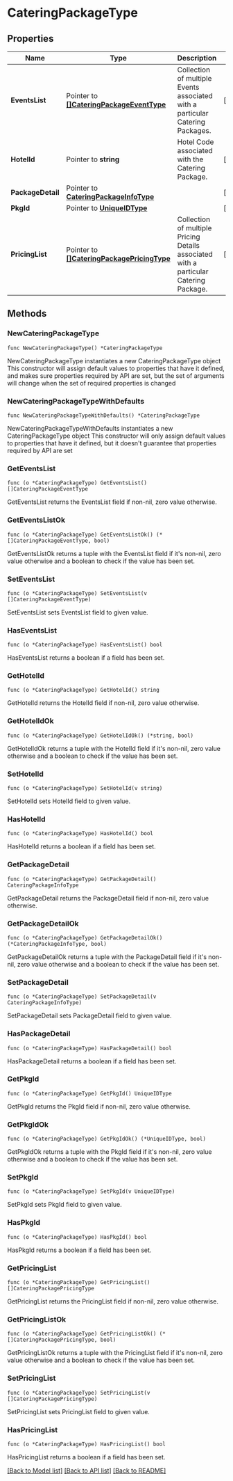 # CateringPackageType

## Properties

Name | Type | Description | Notes
------------ | ------------- | ------------- | -------------
**EventsList** | Pointer to [**[]CateringPackageEventType**](CateringPackageEventType.md) | Collection of multiple Events associated with a particular Catering Packages. | [optional] 
**HotelId** | Pointer to **string** | Hotel Code associated with the Catering Package. | [optional] 
**PackageDetail** | Pointer to [**CateringPackageInfoType**](CateringPackageInfoType.md) |  | [optional] 
**PkgId** | Pointer to [**UniqueIDType**](UniqueIDType.md) |  | [optional] 
**PricingList** | Pointer to [**[]CateringPackagePricingType**](CateringPackagePricingType.md) | Collection of multiple Pricing Details associated with a particular Catering Package. | [optional] 

## Methods

### NewCateringPackageType

`func NewCateringPackageType() *CateringPackageType`

NewCateringPackageType instantiates a new CateringPackageType object
This constructor will assign default values to properties that have it defined,
and makes sure properties required by API are set, but the set of arguments
will change when the set of required properties is changed

### NewCateringPackageTypeWithDefaults

`func NewCateringPackageTypeWithDefaults() *CateringPackageType`

NewCateringPackageTypeWithDefaults instantiates a new CateringPackageType object
This constructor will only assign default values to properties that have it defined,
but it doesn't guarantee that properties required by API are set

### GetEventsList

`func (o *CateringPackageType) GetEventsList() []CateringPackageEventType`

GetEventsList returns the EventsList field if non-nil, zero value otherwise.

### GetEventsListOk

`func (o *CateringPackageType) GetEventsListOk() (*[]CateringPackageEventType, bool)`

GetEventsListOk returns a tuple with the EventsList field if it's non-nil, zero value otherwise
and a boolean to check if the value has been set.

### SetEventsList

`func (o *CateringPackageType) SetEventsList(v []CateringPackageEventType)`

SetEventsList sets EventsList field to given value.

### HasEventsList

`func (o *CateringPackageType) HasEventsList() bool`

HasEventsList returns a boolean if a field has been set.

### GetHotelId

`func (o *CateringPackageType) GetHotelId() string`

GetHotelId returns the HotelId field if non-nil, zero value otherwise.

### GetHotelIdOk

`func (o *CateringPackageType) GetHotelIdOk() (*string, bool)`

GetHotelIdOk returns a tuple with the HotelId field if it's non-nil, zero value otherwise
and a boolean to check if the value has been set.

### SetHotelId

`func (o *CateringPackageType) SetHotelId(v string)`

SetHotelId sets HotelId field to given value.

### HasHotelId

`func (o *CateringPackageType) HasHotelId() bool`

HasHotelId returns a boolean if a field has been set.

### GetPackageDetail

`func (o *CateringPackageType) GetPackageDetail() CateringPackageInfoType`

GetPackageDetail returns the PackageDetail field if non-nil, zero value otherwise.

### GetPackageDetailOk

`func (o *CateringPackageType) GetPackageDetailOk() (*CateringPackageInfoType, bool)`

GetPackageDetailOk returns a tuple with the PackageDetail field if it's non-nil, zero value otherwise
and a boolean to check if the value has been set.

### SetPackageDetail

`func (o *CateringPackageType) SetPackageDetail(v CateringPackageInfoType)`

SetPackageDetail sets PackageDetail field to given value.

### HasPackageDetail

`func (o *CateringPackageType) HasPackageDetail() bool`

HasPackageDetail returns a boolean if a field has been set.

### GetPkgId

`func (o *CateringPackageType) GetPkgId() UniqueIDType`

GetPkgId returns the PkgId field if non-nil, zero value otherwise.

### GetPkgIdOk

`func (o *CateringPackageType) GetPkgIdOk() (*UniqueIDType, bool)`

GetPkgIdOk returns a tuple with the PkgId field if it's non-nil, zero value otherwise
and a boolean to check if the value has been set.

### SetPkgId

`func (o *CateringPackageType) SetPkgId(v UniqueIDType)`

SetPkgId sets PkgId field to given value.

### HasPkgId

`func (o *CateringPackageType) HasPkgId() bool`

HasPkgId returns a boolean if a field has been set.

### GetPricingList

`func (o *CateringPackageType) GetPricingList() []CateringPackagePricingType`

GetPricingList returns the PricingList field if non-nil, zero value otherwise.

### GetPricingListOk

`func (o *CateringPackageType) GetPricingListOk() (*[]CateringPackagePricingType, bool)`

GetPricingListOk returns a tuple with the PricingList field if it's non-nil, zero value otherwise
and a boolean to check if the value has been set.

### SetPricingList

`func (o *CateringPackageType) SetPricingList(v []CateringPackagePricingType)`

SetPricingList sets PricingList field to given value.

### HasPricingList

`func (o *CateringPackageType) HasPricingList() bool`

HasPricingList returns a boolean if a field has been set.


[[Back to Model list]](../README.md#documentation-for-models) [[Back to API list]](../README.md#documentation-for-api-endpoints) [[Back to README]](../README.md)


